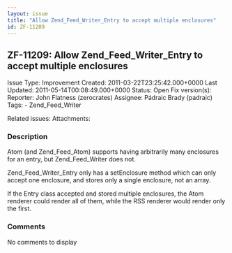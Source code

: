 ```yaml
---
layout: issue
title: "Allow Zend_Feed_Writer_Entry to accept multiple enclosures"
id: ZF-11209
---
```


ZF-11209: Allow Zend\_Feed\_Writer\_Entry to accept multiple enclosures
-----------------------------------------------------------------------

 Issue Type: Improvement Created: 2011-03-22T23:25:42.000+0000 Last Updated: 2011-05-14T00:08:49.000+0000 Status: Open Fix version(s): 
 Reporter:  John Flatness (zerocrates)  Assignee:  Pádraic Brady (padraic)  Tags: - Zend\_Feed\_Writer
 
 Related issues: 
 Attachments: 
### Description

Atom (and Zend\_Feed\_Atom) supports having arbitrarily many enclosures for an entry, but Zend\_Feed\_Writer does not.

Zend\_Feed\_Writer\_Entry only has a setEnclosure method which can only accept one enclosure, and stores only a single enclosure, not an array.

If the Entry class accepted and stored multiple enclosures, the Atom renderer could render all of them, while the RSS renderer would render only the first.

 

 

### Comments

No comments to display